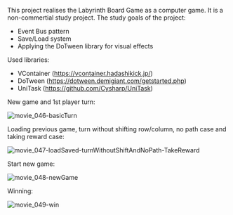 This project realises the Labyrinth Board Game as a computer game. It is a non-commertial study project.
The study goals of the project:
 - Event Bus pattern
 - Save/Load system
 - Applying the DoTween library for visual effects

Used libraries:
- VContainer (https://vcontainer.hadashikick.jp/)
- DoTween (https://dotween.demigiant.com/getstarted.php)
- UniTask (https://github.com/Cysharp/UniTask)


New game and 1st player turn:

![movie_046-basicTurn](https://github.com/user-attachments/assets/260355ad-2408-42c1-b9a8-a1289d2df425)


Loading previous game, turn without shifting row/column, no path case and taking reward case:

![movie_047-loadSaved-turnWithoutShiftAndNoPath-TakeReward](https://github.com/user-attachments/assets/d166dee3-17b4-4705-acbc-9d480d4439c6)


Start new game:

![movie_048-newGame](https://github.com/user-attachments/assets/86dce8ae-b82c-4da0-80d0-a473c7c027e4)


Winning:

![movie_049-win](https://github.com/user-attachments/assets/967eef20-e6ba-470a-8614-a556860c45d6)
